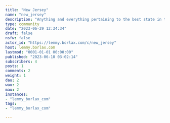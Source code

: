 ```yaml
---
title: "New Jersey" 
name: "new_jersey"
description: "Anything and everything pertaining to the best state in the US."
type: community
date: "2023-06-29 12:34:34"
draft: false
nsfw: false
actor_id: "https://lemmy.borlax.com/c/new_jersey"
host: lemmy.borlax.com
lastmod: "0001-01-01 00:00:00"
published: "2023-06-10 03:02:14"
subscribers: 4
posts: 1
comments: 2
weight: 1
dau: 2
wau: 2
mau: 2
instances:
- "lemmy_borlax_com"
tags: 
- "lemmy_borlax_com"

---
```

